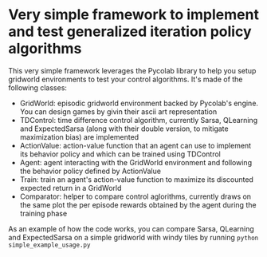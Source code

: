 # Very simple framework to implement and test generalized iteration policy algorithms

This very simple framework leverages the Pycolab library to help you setup
gridworld environments to test your control algorithms.
It's made of the following classes:
* GridWorld: episodic gridworld environment backed by Pycolab's engine. You can
design games by givin their ascii art representation
* TDControl: time difference control algorithm, currently Sarsa, QLearning and
ExpectedSarsa (along with their double version, to mitigate maximization bias)
are implemented
* ActionValue: action-value function that an agent can use to implement its
behavior policy and which can be trained using TDControl
* Agent: agent interacting with the GridWorld environment and following the
behavior policy defined by ActionValue
* Train: train an agent's action-value function to maximize its discounted
expected return in a GridWorld
* Comparator: helper to compare control aglorithms, currently draws on the
same plot the per episode rewards obtained by the agent during the training
phase

As an example of how the code works, you can compare Sarsa, QLearning and
ExpectedSarsa on a simple gridworld with windy tiles by running
`python simple_example_usage.py`
